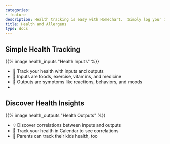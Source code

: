 ```yaml
---
categories:
- feature
description: Health tracking is easy with Homechart.  Simply log your inputs and outputs, Homechart will help you discover interesting correlations.
title: Health and Allergens
type: docs
---
```


## Simple Health Tracking

{{% image health_inputs "Health Inputs" %}}

- 🧍 Track your health with inputs and outputs
- 🍕 Inputs are foods, exercise, vitamins, and medicine
- 🥴 Outputs are symptoms like reactions, behaviors, and moods
- 
## Discover Health Insights

{{% image health_outputs "Health Outputs" %}}

- 💡 Discover correlations between inputs and outputs
- 📅 Track your health in Calendar to see correlations
- 🧒 Parents can track their kids health, too
